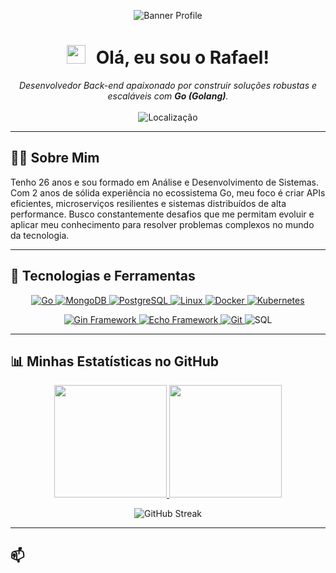 <p align="center">
  <img src="URL_DO_SEU_BANNER_OPCIONAL" alt="Banner Profile"/>
</p>

<h1 align="center">
  <img src="https://media.giphy.com/media/hvRJCLFzcasrR4ia7z/giphy.gif" width="30px" style="margin-right: 10px;">
  Olá, eu sou o Rafael!
</h1>

<p align="center">
  <em>Desenvolvedor Back-end apaixonado por construir soluções robustas e escaláveis com <strong>Go (Golang)</strong>.</em>
  <br/>
  <br/>
  <img src="https://img.shields.io/badge/-Pelotas,_RS-blue?style=for-the-badge&logo=googlemaps" alt="Localização">
</p>

---

## 👨‍💻 Sobre Mim

<p>
  Tenho 26 anos e sou formado em Análise e Desenvolvimento de Sistemas. Com 2 anos de sólida experiência no ecossistema Go, meu foco é criar APIs eficientes, microserviços resilientes e sistemas distribuídos de alta performance. Busco constantemente desafios que me permitam evoluir e aplicar meu conhecimento para resolver problemas complexos no mundo da tecnologia.
</p>

---

## 🚀 Tecnologias e Ferramentas

<p align="center">
  <a href="https://golang.org/" target="_blank">
    <img src="https://img.shields.io/badge/Go-00ADD8?style=for-the-badge&logo=go&logoColor=white" alt="Go">
  </a>
  <a href="https://www.mongodb.com/" target="_blank">
    <img src="https://img.shields.io/badge/MongoDB-47A248?style=for-the-badge&logo=mongodb&logoColor=white" alt="MongoDB">
  </a>
  <a href="https://www.postgresql.org/" target="_blank">
    <img src="https://img.shields.io/badge/PostgreSQL-336791?style=for-the-badge&logo=postgresql&logoColor=white" alt="PostgreSQL">
  </a>
  <a href="https://www.linux.org/" target="_blank">
    <img src="https://img.shields.io/badge/Linux-FCC624?style=for-the-badge&logo=linux&logoColor=black" alt="Linux">
  </a>
  <a href="https://www.docker.com/" target="_blank">
    <img src="https://img.shields.io/badge/Docker-2496ED?style=for-the-badge&logo=docker&logoColor=white" alt="Docker">
  </a>
  <a href="https://kubernetes.io/" target="_blank">
    <img src="https://img.shields.io/badge/Kubernetes-326CE5?style=for-the-badge&logo=kubernetes&logoColor=white" alt="Kubernetes">
  </a>
</p>

<p align="center">
  <a href="https://gin-gonic.com/" target="_blank">
    <img src="https://img.shields.io/badge/Gin-0077B5?style=for-the-badge&logo=gin&logoColor=white" alt="Gin Framework">
  </a>
  <a href="https://echo.labstack.com/" target="_blank">
    <img src="https://img.shields.io/badge/Echo-000000?style=for-the-badge&logo=echo&logoColor=white" alt="Echo Framework">
  </a>
  <a href="https://git-scm.com/" target="_blank">
    <img src="https://img.shields.io/badge/Git-F05032?style=for-the-badge&logo=git&logoColor=white" alt="Git">
  </a>
    <img src="https://img.shields.io/badge/SQL-025E8C?style=for-the-badge&logo=sql&logoColor=white" alt="SQL">
</p>

---

## 📊 Minhas Estatísticas no GitHub

<p align="center">
  <a href="https://github.com/SEU-USUARIO-DO-GITHUB">
    <img height="180em" src="https://github-readme-stats.vercel.app/api?username=SEU-USUARIO-DO-GITHUB&show_icons=true&theme=dracula&include_all_commits=true&count_private=true"/>
    <img height="180em" src="https://github-readme-stats.vercel.app/api/top-langs/?username=SEU-USUARIO-DO-GITHUB&layout=compact&langs_count=7&theme=dracula"/>
  </a>
</p>
<p align="center">
    <img src="https://github-readme-streak-stats.herokuapp.com/?user=SEU-USUARIO-DO-GITHUB&theme=dracula" alt="GitHub Streak" />
</p>

---

## 📫
